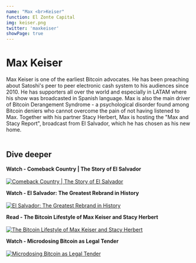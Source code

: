 ```yaml
---
name: "Max <br>Keiser"
function: El Zonte Capital
img: keiser.png
twitter: 'maxkeiser'
showPage: true
---
```


# Max Keiser
 
Max Keiser is one of the earliest Bitcoin advocates. He has been preaching about Satoshi's peer to peer electronic cash system to his audiences since 2010. He has supporters all over the world and especially in LATAM where his show was broadcasted in Spanish language. Max is also the main driver of Bitcoin Derangement Syndrome - a psychological disorder found among Bitcoin deniers who cannot overcome the pain of not having listened to Max. Together with his partner Stacy Herbert, Max is hosting the "Max and Stacy Report", broadcast from El Salvador, which he has chosen as his new home.
<br><br>

## Dive deeper


<div class="grid grid-cols-1 md:grid-cols-2 gap-5">
<div class="p-3 my-2">

**Watch - Comeback Country | The Story of El Salvador** <br><br>
[ ![Comeback Country | The Story of El Salvador](/content/comeback.png)](https://www.youtube.com/watch?v=KwC2KwDmpXQ/)
</div>

<div class="p-3 my-2">

**Watch - El Salvador: The Greatest Rebrand in History** <br><br>
[ ![El Salvador: The Greatest Rebrand in History](/content/max_rebrand.png)](https://www.youtube.com/watch?v=KZqP90Eb6tE/)
</div>

<div class="p-3 my-2">

**Read - The Bitcoin Lifestyle of Max Keiser and Stacy Herbert** <br><br>
[ ![The Bitcoin Lifestyle of Max Keiser and Stacy Herbert](/content/stacy_bm.png)](https://bitcoinmagazine.com/culture/max-keiser-stacy-herbert-bitcoin-lifestyle/)
</div>

<div class="p-3 my-2">

**Watch - Microdosing Bitcoin as Legal Tender** <br><br>
[ ![Microdosing Bitcoin as Legal Tender](/content/orangepill.png)](https://www.youtube.com/watch?v=JV3M-2pkYBw/)
</div>

</div>

<br>




